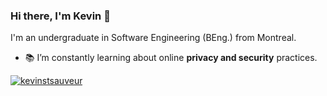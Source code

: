 ### Hi there, I'm Kevin 👋
I'm an undergraduate in Software Engineering (BEng.) from Montreal.

- 📚 I’m constantly learning about online **privacy and security** practices.

<a href="https://github.com/anuraghazra/github-readme-stats" target="blank"><img align="center" src="https://github-readme-stats.vercel.app/api?username=kevinstsauveur&show_icons=true&count_private=true&include_all_commits=true&theme=radical" alt="kevinstsauveur"/></a>

<!--
**kevinstsauveur/kevinstsauveur** is a ✨ _special_ ✨ repository because its `README.md` (this file) appears on your GitHub profile.

Here are some ideas to get you started:

- 🔭 I’m currently working on ...
- 🌱 I’m currently learning ...
- 👯 I’m looking to collaborate on ...
- 🤔 I’m looking for help with ...
- 💬 Ask me about ...
- 📫 How to reach me: ...
- 😄 Pronouns: ...
- ⚡ Fun fact: ...
-->
